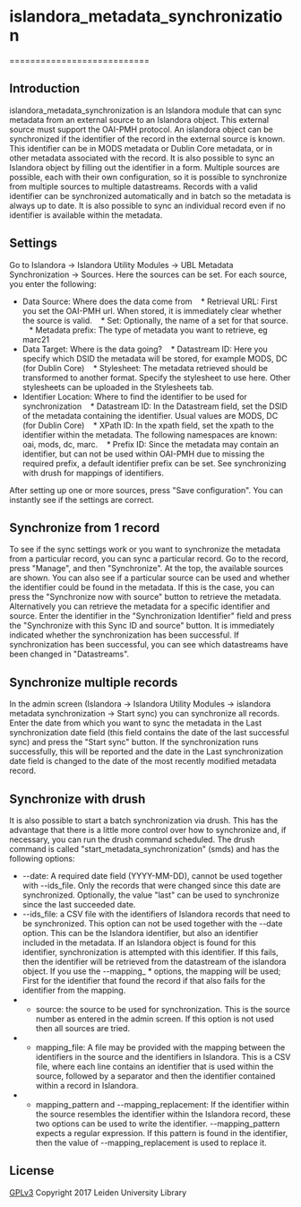 # islandora_metadata_synchronization
===========================

## Introduction

islandora_metadata_synchronization is an Islandora module that can sync metadata from an external source to an Islandora object. This external source must support the OAI-PMH protocol. 
An islandora object can be synchronized if the identifier of the record in the external source is known. This identifier can be in MODS metadata or Dublin Core metadata, or in other metadata associated with the record. It is also possible to sync an Islandora object by filling out the identifier in a form.
Multiple sources are possible, each with their own configuration, so it is possible to synchronize from multiple sources to multiple datastreams.
Records with a valid identifier can be synchronized automatically and in batch so the metadata is always up to date. It is also possible to sync an individual record even if no identifier is available within the metadata.

## Settings

Go to Islandora -> Islandora Utility Modules -> UBL Metadata Synchronization -> Sources. Here the sources can be set. For each source, you enter the following:
* Data Source: Where does the data come from
   * Retrieval URL: First you set the OAI-PMH url. When stored, it is immediately clear whether the source is valid.
   * Set: Optionally, the name of a set for that source.
   * Metadata prefix: The type of metadata you want to retrieve, eg marc21
* Data Target: Where is the data going?
   * Datastream ID: Here you specify which DSID the metadata will be stored, for example MODS, DC (for Dublin Core)
   * Stylesheet: The metadata retrieved should be transformed to another format. Specify the stylesheet to use here. Other stylesheets can be uploaded in the Stylesheets tab.
* Identifier Location: Where to find the identifier to be used for synchronization
   * Datastream ID: In the Datastream field, set the DSID of the metadata containing the identifier. Usual values are MODS, DC (for Dublin Core)
   * XPath ID: In the xpath field, set the xpath to the identifier within the metadata. The following namespaces are known: oai, mods, dc, marc.
   * Prefix ID: Since the metadata may contain an identifier, but can not be used within OAI-PMH due to missing the required prefix, a default identifier prefix can be set. See synchronizing with drush for mappings of identifiers.


After setting up one or more sources, press "Save configuration". You can instantly see if the settings are correct.

## Synchronize from 1 record

To see if the sync settings work or you want to synchronize the metadata from a particular record, you can sync a particular record. Go to the record, press "Manage", and then "Synchronize". At the top, the available sources are shown. You can also see if a particular source can be used and whether the identifier could be found in the metadata. If this is the case, you can press the "Synchronize now with source" button to retrieve the metadata.
Alternatively you can retrieve the metadata for a specific identifier and source. Enter the identifier in the "Synchronization Identifier" field and press the "Synchronize with this Sync ID and source" button. It is immediately indicated whether the synchronization has been successful. If synchronization has been successful, you can see which datastreams have been changed in "Datastreams".

## Synchronize multiple records

In the admin screen (Islandora -> Islandora Utility Modules -> islandora metadata synchronization -> Start sync) you can synchronize all records. Enter the date from which you want to sync the metadata in the Last synchronization date field (this field contains the date of the last successful sync) and press the "Start sync" button. If the synchronization runs successfully, this will be reported and the date in the Last synchronization date field is changed to the date of the most recently modified metadata record.

## Synchronize with drush

It is also possible to start a batch synchronization via drush. This has the advantage that there is a little more control over how to synchronize and, if necessary, you can run the drush command scheduled.
The drush command is called "start_metadata_synchronization" (smds) and has the following options:
* --date: A required date field (YYYY-MM-DD), cannot be used together with --ids_file. Only the records that were changed since this date are synchronized. Optionally, the value "last" can be used to synchronize since the last succeeded date.
* --ids_file: a CSV file with the identifiers of Islandora records that need to be synchronized. This option can not be used together with the --date option. This can be the Islandora identifier, but also an identifier included in the metadata. If an Islandora object is found for this identifier, synchronization is attempted with this identifier. If this fails, then the identifier will be retrieved from the datastream of the islandora object. If you use the --mapping_ * options, the mapping will be used; First for the identifier that found the record if that also fails for the identifier from the mapping.
* - source: the source to be used for synchronization. This is the source number as entered in the admin screen. If this option is not used then all sources are tried.
* - mapping_file: A file may be provided with the mapping between the identifiers in the source and the identifiers in Islandora. This is a CSV file, where each line contains an identifier that is used within the source, followed by a separator and then the identifier contained within a record in Islandora.
* - mapping_pattern and --mapping_replacement: If the identifier within the source resembles the identifier within the Islandora record, these two options can be used to write the identifier. --mapping_pattern expects a regular expression. If this pattern is found in the identifier, then the value of --mapping_replacement is used to replace it.


## License

[GPLv3](LICENSE.txt)
Copyright 2017 Leiden University Library

